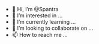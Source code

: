 - 👋 Hi, I’m @Spantra
- 👀 I’m interested in ...
- 🌱 I’m currently learning ...
- 💞️ I’m looking to collaborate on ...
- 📫 How to reach me ...

<!---
Spantra/Spantra is a ✨ special ✨ repository because its `README.md` (this file) appears on your GitHub profile.
You can click the Preview link to take a look at your changes.
--->

